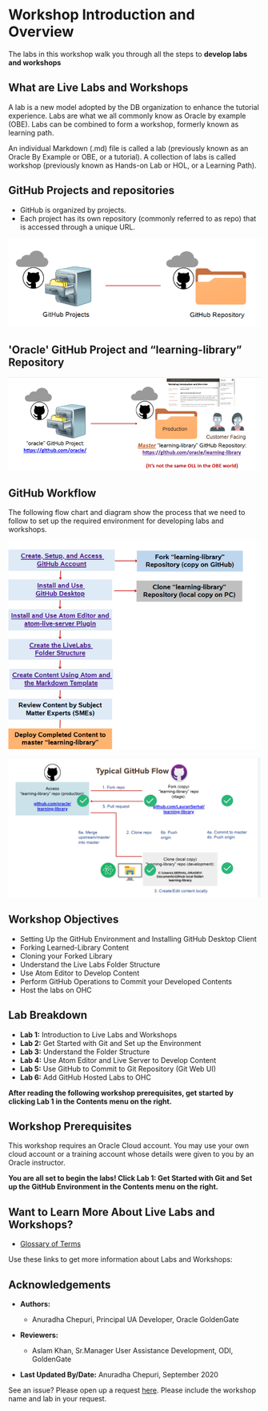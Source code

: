 # Workshop Introduction and Overview                                    

The labs in this workshop walk you through all the steps to **develop labs and workshops**

## What are Live Labs and Workshops
A lab is a new model adopted by the DB organization to enhance the tutorial experience. Labs are what we all commonly know as Oracle by example (OBE). Labs can be combined to form a workshop, formerly known as learning path.

An individual Markdown (.md) file is called a lab (previously known as an Oracle By Example or OBE, or a tutorial).
A collection of labs is called workshop (previously known as Hands-on Lab or HOL, or a Learning Path).

## GitHub Projects and repositories
* GitHub is organized by projects.
* Each project has its own repository (commonly referred to as repo) that is accessed
through a unique URL.

![](./images/git-hub-projects-repositories.png " ")

## 'Oracle' GitHub Project and “learning-library” Repository

![](./images/git-hub-oracle-projects-learning-library.png " ")

## GitHub Workflow
The following flow chart and diagram show the process that we need to follow to set up the required environment for developing labs and workshops.

![](./images/git-hub-workflow-flow-chart.png " ")


![](./images/git-hub-workflow.png " ")


## Workshop Objectives
- Setting Up the GitHub Environment and Installing GitHub Desktop Client
- Forking Learned-Library Content
- Cloning your Forked Library
- Understand the Live Labs Folder Structure
- Use Atom Editor to Develop Content
- Perform GitHub Operations to Commit your Developed Contents
- Host the labs on OHC


## Lab Breakdown
- **Lab 1:** Introduction to Live Labs and Workshops
- **Lab 2:** Get Started with Git and Set up the Environment
- **Lab 3:** Understand the Folder Structure
- **Lab 4:** Use Atom Editor and Live Server to Develop Content
- **Lab 5:** Use GitHub to Commit to Git Repository (Git Web UI)
- **Lab 6:** Add GitHub Hosted Labs to OHC

**After reading the following workshop prerequisites, get started by clicking Lab 1 in the Contents menu on the right.**

## Workshop Prerequisites
This workshop requires an Oracle Cloud account. You may use your own cloud account or a training account whose details were given to you by an Oracle instructor.

**You are all set to begin the labs! Click Lab 1: Get Started with Git and Set up the GitHub Environment in the Contents menu on the right.**

## Want to Learn More About Live Labs and Workshops?
* [Glossary of Terms](https://confluence.oraclecorp.com/confluence/display/DBIDDP/Glossary+of+terms)

Use these links to get more information about Labs and Workshops:


## Acknowledgements

* **Authors:**
    * Anuradha Chepuri, Principal UA Developer, Oracle GoldenGate
* **Reviewers:**
  * Aslam Khan, Sr.Manager User Assistance Development, ODI, GoldenGate

* **Last Updated By/Date:** Anuradha Chepuri, September 2020

See an issue?  Please open up a request [here](https://github.com/oracle/learning-library/issues).  Please include the workshop name and lab in your request.

